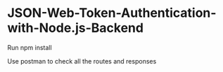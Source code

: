 # JSON-Web-Token-Authentication-with-Node.js-Backend

Run npm install 

Use postman to check all the routes and responses

